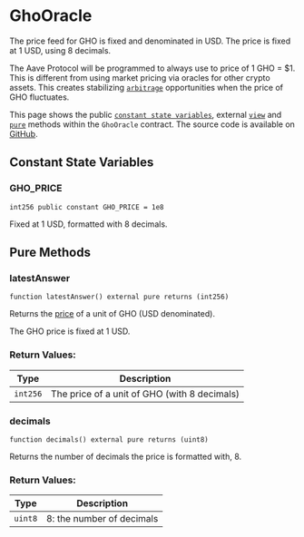 # GhoOracle

The price feed for GHO is fixed and denominated in USD. The price is fixed at 1 USD, using 8 decimals.

The Aave Protocol will be programmed to always use to price of 1 GHO = $1. This is different from using market pricing via oracles for other crypto assets. This creates stabilizing [`arbitrage`](../../fundamental-concepts/arbitrage) opportunities when the price of GHO fluctuates.

This page shows the public [`constant state variables`](#constant-state-variables), external [`view`](#view-methods) and [`pure`](#pure-methods) methods within the `GhoOracle` contract. The source code is available on [GitHub](https://github.com/aave/gho/blob/main/src/contracts/facilitators/aave/oracle/GhoOracle.sol).

## Constant State Variables

### GHO_PRICE

```solidity
int256 public constant GHO_PRICE = 1e8
```

Fixed at 1 USD, formatted with 8 decimals.

## Pure Methods

### latestAnswer

```solidity
function latestAnswer() external pure returns (int256)
```

Returns the [price](#ghoprice) of a unit of GHO (USD denominated).

The GHO price is fixed at 1 USD.

### Return Values:

| Type     | Description                                  |
| -------- | -------------------------------------------- |
| `int256` | The price of a unit of GHO (with 8 decimals) |

### decimals

```solidity
function decimals() external pure returns (uint8)
```

Returns the number of decimals the price is formatted with, 8.

### Return Values:

| Type    | Description               |
| ------- | ------------------------- |
| `uint8` | 8: the number of decimals |
